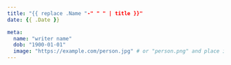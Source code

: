 ```yaml
---
title: "{{ replace .Name "-" " " | title }}"
date: {{ .Date }}

meta:
  name: "writer name"
  dob: "1900-01-01"
  image: "https://example.com/person.jpg" # or "person.png" and place it in assets/images/people
---
```

